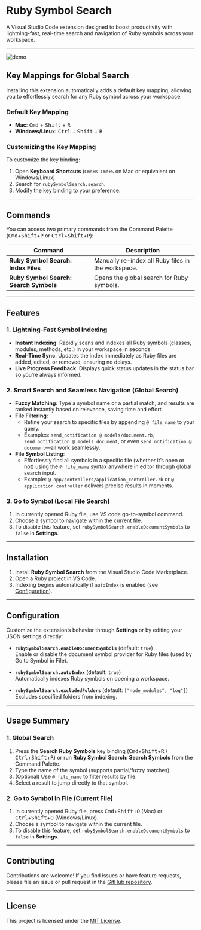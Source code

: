 # Ruby Symbol Search

A Visual Studio Code extension designed to boost productivity with lightning-fast, real-time search and navigation of Ruby symbols across your workspace.

---

![demo](https://github.com/user-attachments/assets/f1867183-1029-4866-9df9-d7a4fb29c0cb)

## Key Mappings for Global Search

Installing this extension automatically adds a default key mapping, allowing you to effortlessly search for any Ruby symbol across your workspace.

### Default Key Mapping
- **Mac**: <kbd>Cmd</kbd> + <kbd>Shift</kbd> + <kbd>R</kbd>  
- **Windows/Linux**: <kbd>Ctrl</kbd> + <kbd>Shift</kbd> + <kbd>R</kbd>  

### Customizing the Key Mapping
To customize the key binding:
1. Open **Keyboard Shortcuts** (`Cmd+K Cmd+S` on Mac or equivalent on Windows/Linux).
2. Search for `rubySymbolSearch.search`.
3. Modify the key binding to your preference.

---


## Commands
You can access two primary commands from the Command Palette (<kbd>Cmd</kbd>+<kbd>Shift</kbd>+<kbd>P</kbd> or <kbd>Ctrl</kbd>+<kbd>Shift</kbd>+<kbd>P</kbd>):

| Command                 | Description                                              |
|-------------------------|----------------------------------------------------------|
| **Ruby Symbol Search: Index Files**    | Manually re-index all Ruby files in the workspace.      |
| **Ruby Symbol Search: Search Symbols** | Opens the global search for Ruby symbols.               |

---


## Features

### 1. Lightning-Fast Symbol Indexing
- **Instant Indexing**: Rapidly scans and indexes all Ruby symbols (classes, modules, methods, etc.) in your workspace in seconds.  
- **Real-Time Sync**: Updates the index immediately as Ruby files are added, edited, or removed, ensuring no delays.  
- **Live Progress Feedback**: Displays quick status updates in the status bar so you’re always informed.

### 2. Smart Search and Seamless Navigation (Global Search)
- **Fuzzy Matching**: Type a symbol name or a partial match, and results are ranked instantly based on relevance, saving time and effort.  
- **File Filtering**:  
  - Refine your search to specific files by appending `@ file_name` to your query.  
  - Examples: `send_notification @ models/document.rb`, `send_notification @ models document`, or even `send_notification @ document`—all work seamlessly.  
- **File Symbol Listing**:  
  - Effortlessly find all symbols in a specific file (whether it’s open or not) using the `@ file_name` syntax anywhere in editor through global search input.  
  - Example: `@ app/controllers/application_controller.rb` or `@ application controller` delivers precise results in moments.

### 3. Go to Symbol (Local File Search)
1. In currently opened Ruby file, use VS code go-to-symbol command.  
2. Choose a symbol to navigate within the current file.  
3. To disable this feature, set `rubySymbolSearch.enableDocumentSymbols` to `false` in **Settings**.

---

## Installation

1. Install **Ruby Symbol Search** from the Visual Studio Code Marketplace.  
2. Open a Ruby project in VS Code.  
3. Indexing begins automatically if `autoIndex` is enabled (see [Configuration](#configuration)).

---

## Configuration

Customize the extension’s behavior through **Settings** or by editing your JSON settings directly:

- **`rubySymbolSearch.enableDocumentSymbols`** (default: `true`)  
  Enable or disable the document symbol provider for Ruby files (used by Go to Symbol in File).
  
- **`rubySymbolSearch.autoIndex`** (default: `true`)  
  Automatically indexes Ruby symbols on opening a workspace.
  
- **`rubySymbolSearch.excludedFolders`** (default: `["node_modules", "log"]`)  
  Excludes specified folders from indexing.

---

## Usage Summary

### 1. Global Search
1. Press the **Search Ruby Symbols** key binding (<kbd>Cmd</kbd>+<kbd>Shift</kbd>+<kbd>R</kbd> / <kbd>Ctrl</kbd>+<kbd>Shift</kbd>+<kbd>R</kbd>) or run **Ruby Symbol Search: Search Symbols** from the Command Palette.  
2. Type the name of the symbol (supports partial/fuzzy matches).  
3. (Optional) Use `@ file_name` to filter results by file.  
4. Select a result to jump directly to that symbol.

### 2. Go to Symbol in File (Current File)
1. In currently opened Ruby file, press <kbd>Cmd</kbd>+<kbd>Shift</kbd>+<kbd>O</kbd> (Mac) or <kbd>Ctrl</kbd>+<kbd>Shift</kbd>+<kbd>O</kbd> (Windows/Linux).  
2. Choose a symbol to navigate within the current file.  
3. To disable this feature, set `rubySymbolSearch.enableDocumentSymbols` to `false` in **Settings**.

---

## Contributing

Contributions are welcome! If you find issues or have feature requests, please file an issue or pull request in the [GitHub repository](https://github.com/bk-az/ruby-symbol-search).

---

## License

This project is licensed under the [MIT License](LICENSE).
